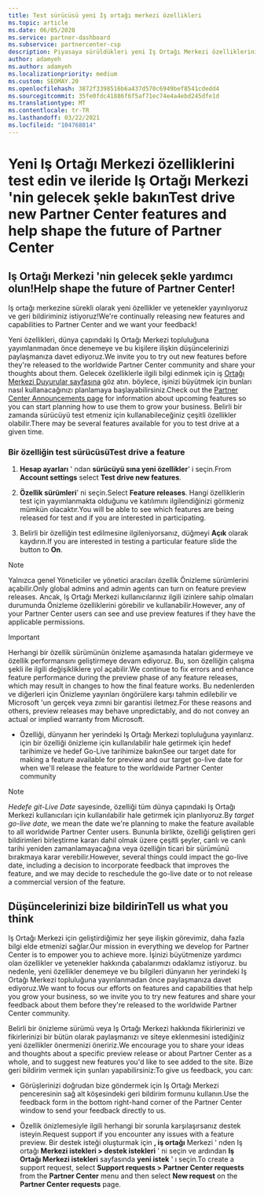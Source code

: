 ```yaml
---
title: Test sürücüsü yeni Iş ortağı merkezi özellikleri
ms.topic: article
ms.date: 06/05/2020
ms.service: partner-dashboard
ms.subservice: partnercenter-csp
description: Piyasaya sürüldükleri yeni Iş Ortağı Merkezi özelliklerini test edin ve ne düşündüğünüzü bize iletin. Iş Ortağı Merkezi 'nin gelecek şekle yardımcı olun!
author: adamyeh
ms.author: adamyeh
ms.localizationpriority: medium
ms.custom: SEOMAY.20
ms.openlocfilehash: 3872f3398516b6a437d570c6949bef8541cdedd4
ms.sourcegitcommit: 35fe0fdc41886f6f5af71ec74e4a4ebd245dfe1d
ms.translationtype: MT
ms.contentlocale: tr-TR
ms.lasthandoff: 03/22/2021
ms.locfileid: "104768814"
---
```

# <a name="test-drive-new-partner-center-features-and-help-shape-the-future-of-partner-center"></a><span data-ttu-id="9ef9f-104">Yeni Iş Ortağı Merkezi özelliklerini test edin ve ileride Iş Ortağı Merkezi 'nin gelecek şekle bakın</span><span class="sxs-lookup"><span data-stu-id="9ef9f-104">Test drive new Partner Center features and help shape the future of Partner Center</span></span>


## <a name="help-shape-the-future-of-partner-center"></a><span data-ttu-id="9ef9f-105">Iş Ortağı Merkezi 'nin gelecek şekle yardımcı olun!</span><span class="sxs-lookup"><span data-stu-id="9ef9f-105">Help shape the future of Partner Center!</span></span>

<span data-ttu-id="9ef9f-106">Iş ortağı merkezine sürekli olarak yeni özellikler ve yetenekler yayınlıyoruz ve geri bildiriminiz istiyoruz!</span><span class="sxs-lookup"><span data-stu-id="9ef9f-106">We're continually releasing new features and capabilities to Partner Center and we want your feedback!</span></span>

<span data-ttu-id="9ef9f-107">Yeni özellikleri, dünya çapındaki Iş Ortağı Merkezi topluluğuna yayımlanmadan önce denemeye ve bu kişilere ilişkin düşüncelerinizi paylaşmanıza davet ediyoruz.</span><span class="sxs-lookup"><span data-stu-id="9ef9f-107">We invite you to try out new features before they're released to the worldwide Partner Center community and share your thoughts about them.</span></span> <span data-ttu-id="9ef9f-108">Gelecek özelliklerle ilgili bilgi edinmek için iş [Ortağı Merkezi Duyurular sayfasına](announcements/index.md) göz atın. böylece, işinizi büyütmek için bunları nasıl kullanacağınızı planlamaya başlayabilirsiniz.</span><span class="sxs-lookup"><span data-stu-id="9ef9f-108">Check out the [Partner Center Announcements page](announcements/index.md) for information about upcoming features so you can start planning how to use them to grow your business.</span></span> <span data-ttu-id="9ef9f-109">Belirli bir zamanda sürücüyü test etmeniz için kullanabileceğiniz çeşitli özellikler olabilir.</span><span class="sxs-lookup"><span data-stu-id="9ef9f-109">There may be several features available for you to test drive at a given time.</span></span>

### <a name="test-drive-a-feature"></a><span data-ttu-id="9ef9f-110">Bir özelliğin test sürücüsü</span><span class="sxs-lookup"><span data-stu-id="9ef9f-110">Test drive a feature</span></span>

1. <span data-ttu-id="9ef9f-111">**Hesap ayarları** ' ndan **sürücüyü sına yeni özellikler**' i seçin.</span><span class="sxs-lookup"><span data-stu-id="9ef9f-111">From **Account settings** select **Test drive new features**.</span></span>

2. <span data-ttu-id="9ef9f-112">**Özellik sürümleri**' ni seçin.</span><span class="sxs-lookup"><span data-stu-id="9ef9f-112">Select **Feature releases**.</span></span> <span data-ttu-id="9ef9f-113">Hangi özelliklerin test için yayımlanmakta olduğunu ve katılımını ilgilendiğinizi görmeniz mümkün olacaktır.</span><span class="sxs-lookup"><span data-stu-id="9ef9f-113">You will be able to see which features are being released for test and if you are interested in participating.</span></span>

3. <span data-ttu-id="9ef9f-114">Belirli bir özelliğin test edilmesine ilgileniyorsanız, düğmeyi **Açık** olarak kaydırın.</span><span class="sxs-lookup"><span data-stu-id="9ef9f-114">If you are interested in testing a particular feature slide the button to **On**.</span></span>

> [!NOTE]  
> <span data-ttu-id="9ef9f-115">Yalnızca genel Yöneticiler ve yönetici aracıları özellik Önizleme sürümlerini açabilir.</span><span class="sxs-lookup"><span data-stu-id="9ef9f-115">Only global admins and admin agents can turn on feature preview releases.</span></span> <span data-ttu-id="9ef9f-116">Ancak, Iş Ortağı Merkezi kullanıcılarınız ilgili izinlere sahip olmaları durumunda Önizleme özelliklerini görebilir ve kullanabilir.</span><span class="sxs-lookup"><span data-stu-id="9ef9f-116">However, any of your Partner Center users can see and use preview features if they have the applicable permissions.</span></span>

> [!IMPORTANT]  
> <span data-ttu-id="9ef9f-117">Herhangi bir özellik sürümünün önizleme aşamasında hataları gidermeye ve özellik performansını geliştirmeye devam ediyoruz. Bu, son özelliğin çalışma şekli ile ilgili değişikliklere yol açabilir.</span><span class="sxs-lookup"><span data-stu-id="9ef9f-117">We continue to fix errors and enhance feature performance during the preview phase of any feature releases, which may result in changes to how the final feature works.</span></span> <span data-ttu-id="9ef9f-118">Bu nedenlerden ve diğerleri için Önizleme yayınları öngörülere karşı tahmin edilebilir ve Microsoft 'un gerçek veya zımni bir garantisi iletmez.</span><span class="sxs-lookup"><span data-stu-id="9ef9f-118">For these reasons and others, preview releases may behave unpredictably, and do not convey an actual or implied warranty from Microsoft.</span></span>

- <span data-ttu-id="9ef9f-119">Özelliği, dünyanın her yerindeki Iş Ortağı Merkezi topluluğuna yayınlarız. için bir özelliği önizleme için kullanılabilir hale getirmek için hedef tarihimize ve hedef Go-Live tarihimize bakın</span><span class="sxs-lookup"><span data-stu-id="9ef9f-119">See our target date for making a feature available for preview and our target go-live date for when we'll release the feature to the worldwide Partner Center community</span></span>

> [!NOTE]  
> <span data-ttu-id="9ef9f-120">*Hedefe git-Live Date* sayesinde, özelliği tüm dünya çapındaki Iş Ortağı Merkezi kullanıcıları için kullanılabilir hale getirmek için planlıyoruz.</span><span class="sxs-lookup"><span data-stu-id="9ef9f-120">By *target go-live date*, we mean the date we're planning to make the feature available to all worldwide Partner Center users.</span></span> <span data-ttu-id="9ef9f-121">Bununla birlikte, özelliği geliştiren geri bildirimleri birleştirme kararı dahil olmak üzere çeşitli şeyler, canlı ve canlı tarihi yeniden zamanlamayacağına veya özelliğin ticari bir sürümünü bırakmaya karar verebilir.</span><span class="sxs-lookup"><span data-stu-id="9ef9f-121">However, several things could impact the go-live date, including a decision to incorporate feedback that improves the feature, and we may decide to reschedule the go-live date or to not release a commercial version of the feature.</span></span>  
 
## <a name="tell-us-what-you-think"></a><span data-ttu-id="9ef9f-122">Düşüncelerinizi bize bildirin</span><span class="sxs-lookup"><span data-stu-id="9ef9f-122">Tell us what you think</span></span>

<span data-ttu-id="9ef9f-123">Iş Ortağı Merkezi için geliştirdiğimiz her şeye ilişkin görevimiz, daha fazla bilgi elde etmenizi sağlar.</span><span class="sxs-lookup"><span data-stu-id="9ef9f-123">Our mission in everything we develop for Partner Center is to empower you to achieve more.</span></span> <span data-ttu-id="9ef9f-124">İşinizi büyütmenize yardımcı olan özellikler ve yetenekler hakkında çabalarımızı odaklamız istiyoruz. bu nedenle, yeni özellikler denemeye ve bu bilgileri dünyanın her yerindeki Iş Ortağı Merkezi topluluğuna yayınlanmadan önce paylaşmanıza davet ediyoruz.</span><span class="sxs-lookup"><span data-stu-id="9ef9f-124">We want to focus our efforts on features and capabilities that help you grow your business, so we invite you to try new features and share your feedback about them before they're released to the worldwide Partner Center community.</span></span> 

<span data-ttu-id="9ef9f-125">Belirli bir önizleme sürümü veya Iş Ortağı Merkezi hakkında fikirlerinizi ve fikirlerinizi bir bütün olarak paylaşmanızı ve siteye eklenmesini istediğiniz yeni özellikler önermenizi öneririz.</span><span class="sxs-lookup"><span data-stu-id="9ef9f-125">We encourage you to share your ideas and thoughts about a specific preview release or about Partner Center as a whole, and to suggest new features you'd like to see added to the site.</span></span> <span data-ttu-id="9ef9f-126">Bize geri bildirim vermek için şunları yapabilirsiniz:</span><span class="sxs-lookup"><span data-stu-id="9ef9f-126">To give us feedback, you can:</span></span>  

- <span data-ttu-id="9ef9f-127">Görüşlerinizi doğrudan bize göndermek için Iş Ortağı Merkezi penceresinin sağ alt köşesindeki geri bildirim formunu kullanın.</span><span class="sxs-lookup"><span data-stu-id="9ef9f-127">Use the feedback form in the bottom right-hand corner of the Partner Center window to send your feedback directly to us.</span></span> 

- <span data-ttu-id="9ef9f-128">Özellik önizlemesiyle ilgili herhangi bir sorunla karşılaşırsanız destek isteyin.</span><span class="sxs-lookup"><span data-stu-id="9ef9f-128">Request support if you encounter any issues with a feature preview.</span></span> <span data-ttu-id="9ef9f-129">Bir destek isteği oluşturmak için **, iş ortağı** Merkezi ' nden Iş ortağı **Merkezi istekleri > destek istekleri** ' ni seçin ve ardından **Iş Ortağı Merkezi istekleri** sayfasında **yeni istek** ' ı seçin.</span><span class="sxs-lookup"><span data-stu-id="9ef9f-129">To create a support request, select **Support requests > Partner Center requests** from the **Partner Center** menu and then select **New request** on the **Partner Center requests** page.</span></span>



